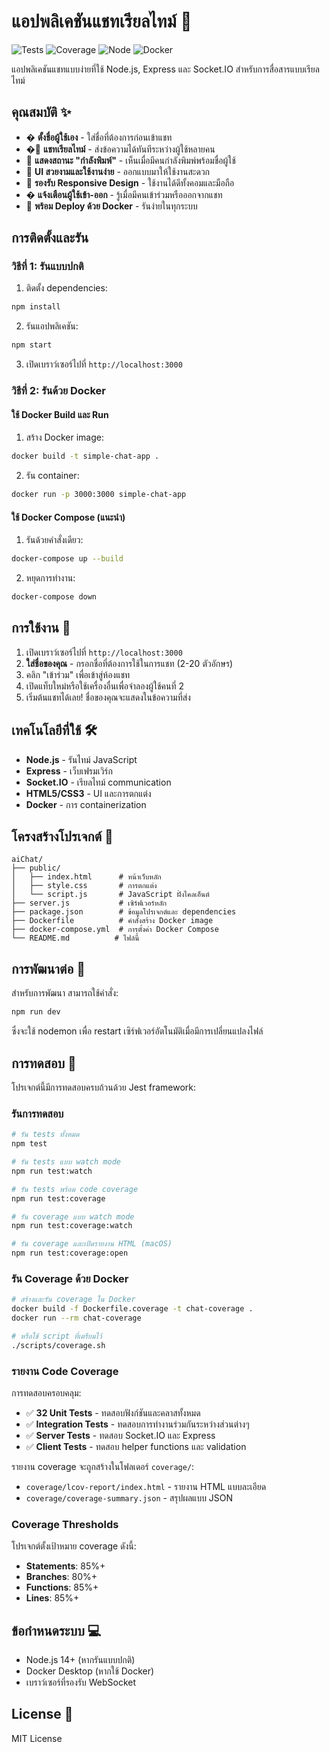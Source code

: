 # แอปพลิเคชันแชทเรียลไทม์ 💬

![Tests](https://img.shields.io/badge/tests-32%20passed-brightgreen)
![Coverage](https://img.shields.io/badge/coverage-96.66%25-brightgreen)
![Node](https://img.shields.io/badge/node-18%2B-blue)
![Docker](https://img.shields.io/badge/docker-ready-blue)

แอปพลิเคชันแชทแบบง่ายที่ใช้ Node.js, Express และ Socket.IO สำหรับการสื่อสารแบบเรียลไทม์

## คุณสมบัติ ✨

- � **ตั้งชื่อผู้ใช้เอง** - ใส่ชื่อที่ต้องการก่อนเข้าแชท
- �💬 **แชทเรียลไทม์** - ส่งข้อความได้ทันทีระหว่างผู้ใช้หลายคน
- 🔄 **แสดงสถานะ "กำลังพิมพ์"** - เห็นเมื่อมีคนกำลังพิมพ์พร้อมชื่อผู้ใช้
- 🎨 **UI สวยงามและใช้งานง่าย** - ออกแบบมาให้ใช้งานสะดวก
- 📱 **รองรับ Responsive Design** - ใช้งานได้ดีทั้งคอมและมือถือ
- � **แจ้งเตือนผู้ใช้เข้า-ออก** - รู้เมื่อมีคนเข้าร่วมหรือออกจากแชท
- 🐳 **พร้อม Deploy ด้วย Docker** - รันง่ายในทุกระบบ

## การติดตั้งและรัน

### วิธีที่ 1: รันแบบปกติ

1. ติดตั้ง dependencies:
```bash
npm install
```

2. รันแอปพลิเคชัน:
```bash
npm start
```

3. เปิดเบราว์เซอร์ไปที่ `http://localhost:3000`

### วิธีที่ 2: รันด้วย Docker

#### ใช้ Docker Build และ Run

1. สร้าง Docker image:
```bash
docker build -t simple-chat-app .
```

2. รัน container:
```bash
docker run -p 3000:3000 simple-chat-app
```

#### ใช้ Docker Compose (แนะนำ)

1. รันด้วยคำสั่งเดียว:
```bash
docker-compose up --build
```

2. หยุดการทำงาน:
```bash
docker-compose down
```

## การใช้งาน 🚀

1. เปิดเบราว์เซอร์ไปที่ `http://localhost:3000`
2. **ใส่ชื่อของคุณ** - กรอกชื่อที่ต้องการใช้ในการแชท (2-20 ตัวอักษร)
3. คลิก "เข้าร่วม" เพื่อเข้าสู่ห้องแชท
4. เปิดแท็บใหม่หรือใช้เครื่องอื่นเพื่อจำลองผู้ใช้คนที่ 2
5. เริ่มต้นแชทได้เลย! ชื่อของคุณจะแสดงในข้อความที่ส่ง

## เทคโนโลยีที่ใช้ 🛠️

- **Node.js** - รันไทม์ JavaScript
- **Express** - เว็บเฟรมเวิร์ก
- **Socket.IO** - เรียลไทม์ communication
- **HTML5/CSS3** - UI และการตกแต่ง
- **Docker** - การ containerization

## โครงสร้างโปรเจกต์ 📁

```
aiChat/
├── public/
│   ├── index.html      # หน้าเว็บหลัก
│   ├── style.css       # การตกแต่ง
│   └── script.js       # JavaScript ฝั่งไคลเอ็นต์
├── server.js           # เซิร์ฟเวอร์หลัก
├── package.json        # ข้อมูลโปรเจกต์และ dependencies
├── Dockerfile          # คำสั่งสร้าง Docker image
├── docker-compose.yml  # การตั้งค่า Docker Compose
└── README.md          # ไฟล์นี้
```

## การพัฒนาต่อ 🔧

สำหรับการพัฒนา สามารถใช้คำสั่ง:
```bash
npm run dev
```

ซึ่งจะใช้ nodemon เพื่อ restart เซิร์ฟเวอร์อัตโนมัติเมื่อมีการเปลี่ยนแปลงไฟล์

## การทดสอบ 🧪

โปรเจกต์นี้มีการทดสอบครบถ้วนด้วย Jest framework:

### รันการทดสอบ

```bash
# รัน tests ทั้งหมด
npm test

# รัน tests แบบ watch mode
npm run test:watch

# รัน tests พร้อม code coverage
npm run test:coverage

# รัน coverage แบบ watch mode
npm run test:coverage:watch

# รัน coverage และเปิดรายงาน HTML (macOS)
npm run test:coverage:open
```

### รัน Coverage ด้วย Docker

```bash
# สร้างและรัน coverage ใน Docker
docker build -f Dockerfile.coverage -t chat-coverage .
docker run --rm chat-coverage

# หรือใช้ script ที่เตรียมไว้
./scripts/coverage.sh
```

### รายงาน Code Coverage

การทดสอบครอบคลุม:
- ✅ **32 Unit Tests** - ทดสอบฟังก์ชันและคลาสทั้งหมด
- ✅ **Integration Tests** - ทดสอบการทำงานร่วมกันระหว่างส่วนต่างๆ
- ✅ **Server Tests** - ทดสอบ Socket.IO และ Express
- ✅ **Client Tests** - ทดสอบ helper functions และ validation

รายงาน coverage จะถูกสร้างในโฟลเดอร์ `coverage/`:
- `coverage/lcov-report/index.html` - รายงาน HTML แบบละเอียด
- `coverage/coverage-summary.json` - สรุปผลแบบ JSON

### Coverage Thresholds

โปรเจกต์ตั้งเป้าหมาย coverage ดังนี้:
- **Statements**: 85%+
- **Branches**: 80%+
- **Functions**: 85%+
- **Lines**: 85%+

## ข้อกำหนดระบบ 💻

- Node.js 14+ (หากรันแบบปกติ)
- Docker Desktop (หากใช้ Docker)
- เบราว์เซอร์ที่รองรับ WebSocket

## License 📄

MIT License
